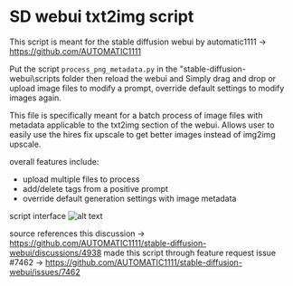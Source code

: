 # SD webui txt2img script

This script is meant for the stable diffusion webui by automatic1111 -> https://github.com/AUTOMATIC1111

Put the script `process_png_metadata.py` in the "stable-diffusion-webui\scripts folder then reload the webui and Simply drag 
and drop or upload image files to modify a prompt, override default settings to modify images again.

This file is specifically meant for a batch process of image files with metadata applicable to the txt2img section
of the webui. Allows user to easily use the hires fix upscale to get better images instead of img2img upscale.

overall features include:
  - upload multiple files to process
  - add/delete tags from a positive prompt
  - override default generation settings with image metadata

script interface
![alt text](https://github.com/thundaga/StableDiffusionScripts/blob/main/screenshot.PNG?raw=true)

source references this discussion -> https://github.com/AUTOMATIC1111/stable-diffusion-webui/discussions/4938
made this script through feature request issue #7462 -> https://github.com/AUTOMATIC1111/stable-diffusion-webui/issues/7462




